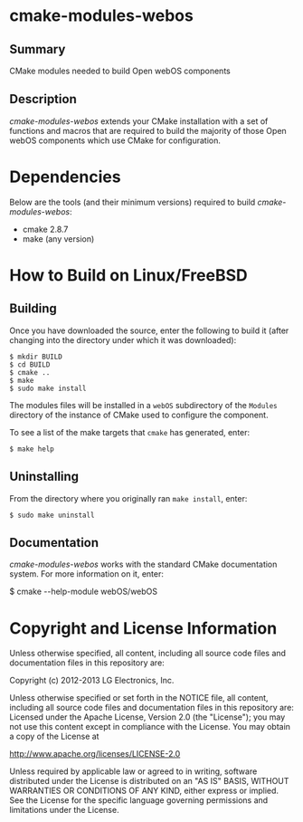 cmake-modules-webos
===================

Summary
-------
CMake modules needed to build Open webOS components

Description
-----------
_cmake-modules-webos_ extends your CMake installation with a set of functions
and macros that are required to build the majority of those Open webOS
components which use CMake for configuration.


Dependencies
============

Below are the tools (and their minimum versions) required to build
_cmake-modules-webos_:

- cmake 2.8.7
- make (any version)

How to Build on Linux/FreeBSD
=============================

## Building

Once you have downloaded the source, enter the following to build it (after
changing into the directory under which it was downloaded):

    $ mkdir BUILD
    $ cd BUILD
    $ cmake ..
    $ make
    $ sudo make install

The modules files will be installed in a `webOS` subdirectory of the `Modules`
directory of the instance of CMake used to configure the component.

To see a list of the make targets that `cmake` has generated, enter:

    $ make help

## Uninstalling

From the directory where you originally ran `make install`, enter:

    $ sudo make uninstall

## Documentation

_cmake-modules-webos_ works with the standard CMake documentation system. For 
more information on it, enter:

   $ cmake --help-module webOS/webOS

# Copyright and License Information

Unless otherwise specified, all content, including all source code files and
documentation files in this repository are:

Copyright (c) 2012-2013 LG Electronics, Inc.

Unless otherwise specified or set forth in the NOTICE file, all content,
including all source code files and documentation files in this repository are:
Licensed under the Apache License, Version 2.0 (the "License");
you may not use this content except in compliance with the License.
You may obtain a copy of the License at

http://www.apache.org/licenses/LICENSE-2.0

Unless required by applicable law or agreed to in writing, software
distributed under the License is distributed on an "AS IS" BASIS,
WITHOUT WARRANTIES OR CONDITIONS OF ANY KIND, either express or implied.
See the License for the specific language governing permissions and
limitations under the License.
